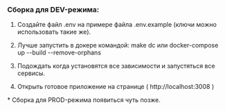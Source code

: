 ### Сборка для DEV-режима:

1. Создайте файл .env на примере файла .env.example (ключи можно использовать такие же).

2. Лучше запустить в докере командой: make dc или docker-compose up --build --remove-orphans

3. Подождать когда установятся все зависимости и запустяться все сервисы.

4. Открыть готовое приложение на странице ( http://localhost:3008 )



<p>* Сборка для PROD-режима появиться чуть позже. </p>